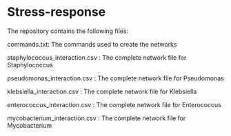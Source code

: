 # Stress-response

The repository contains the following files:  

commands.txt: The commands used to create the networks  

staphylococcus_interaction.csv : The complete network file for Staphylococcus  

pseudomonas_interaction.csv : The complete network file for Pseudomonas  

klebsiella_interaction.csv : The complete network file for Klebsiella  

enterococcus_interaction.csv : The complete network file for Enterococcus  

mycobacterium_interaction.csv : The complete network file for Mycobacterium  
